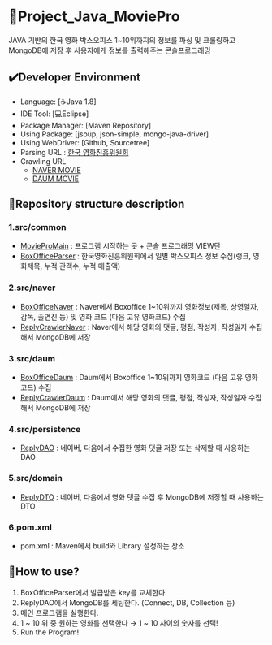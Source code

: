 # :movie_camera:Project_Java_MoviePro

JAVA 기반의 한국 영화 박스오피스 1~10위까지의 정보를 파싱 및 크롤링하고 MongoDB에 저장 후 사용자에게 정보를 출력해주는 콘솔프로그래밍

## :heavy_check_mark:Developer Environment

  - Language: [:coffee:Java 1.8]
  - IDE Tool: [:computer:Eclipse]
  - Package Manager: [Maven Repository]
  - Using Package: [jsoup, json-simple, mongo-java-driver]
  - Using WebDriver: [Github, Sourcetree]
  - Parsing URL : [한국 영화진흥위원회](http://www.kobis.or.kr/kobisopenapi/homepg/apiservice/searchServiceInfo.do)
  - Crawling URL
     + [NAVER MOVIE](https://movie.naver.com/movie/running/current.nhn)
     + [DAUM MOVIE](http://ticket2.movie.daum.net/Movie/MovieRankList.aspx)
  
## :floppy_disk:Repository structure description
### 1.src/common
  - [MovieProMain](https://github.com/smskit726/Project_Java_MoviePro/blob/master/Movie_Pro/src/Common/MovieProMain.java) : 프로그램 시작하는 곳 + 콘솔 프로그래밍 VIEW단
  - [BoxOfficeParser](https://github.com/smskit726/Project_Java_MoviePro/blob/master/Movie_Pro/src/Common/BoxOfficeParser.java) : 한국영화진흥위원회에서 일별 박스오피스 정보 수집(랭크, 영화제목, 누적 관객수, 누적 매출액)
  
### 2.src/naver
  - [BoxOfficeNaver](https://github.com/smskit726/Project_Java_MoviePro/blob/master/Movie_Pro/src/Naver/BoxOfficeNaver.java) : Naver에서 Boxoffice 1~10위까지 영화정보(제목, 상영일자, 감독, 출연진 등) 및 영화 코드 (다음 고유 영화코드) 수집
  - [ReplyCrawlerNaver](https://github.com/smskit726/Project_Java_MoviePro/blob/master/Movie_Pro/src/Naver/ReplyCrawlerNaver.java) : Naver에서 해당 영화의 댓글, 평점, 작성자, 작성일자 수집해서 MongoDB에 저장

### 3.src/daum
  - [BoxOfficeDaum](https://github.com/smskit726/Project_Java_MoviePro/blob/master/Movie_Pro/src/Daum/BoxOfficeDaum.java) : Daum에서 Boxoffice 1~10위까지 영화코드 (다음 고유 영화코드) 수집
  - [ReplyCrawlerDaum](https://github.com/smskit726/Project_Java_MoviePro/blob/master/Movie_Pro/src/Daum/ReplyCrawlerDaum.java) : Daum에서 해당 영화의 댓글, 평점, 작성자, 작성일자 수집해서 MongoDB에 저장
  
### 4.src/persistence
  - [ReplyDAO](https://github.com/smskit726/Project_Java_MoviePro/blob/master/Movie_Pro/src/persistence/ReplyDAO.java) : 네이버, 다음에서 수집한 영화 댓글 저장 또는 삭제할 때 사용하는 DAO

### 5.src/domain
  - [ReplyDTO](https://github.com/smskit726/Project_Java_MoviePro/tree/master/Movie_Pro/src/domain) : 네이버, 다음에서 영화 댓글 수집 후 MongoDB에 저장할 때 사용하는 DTO

### 6.pom.xml
  - pom.xml :  Maven에서 build와 Library 설정하는 장소


## :speech_balloon:How to use?

1. BoxOfficeParser에서 발급받은 key를 교체한다.
2. ReplyDAO에서 MongoDB를 세팅한다. (Connect, DB, Collection 등)
3. 메인 프로그램을 실행한다.
4. 1 ~ 10 위 중 원하는 영화를 선택한다 → 1 ~ 10 사이의 숫자를 선택!
5. Run the Program!
